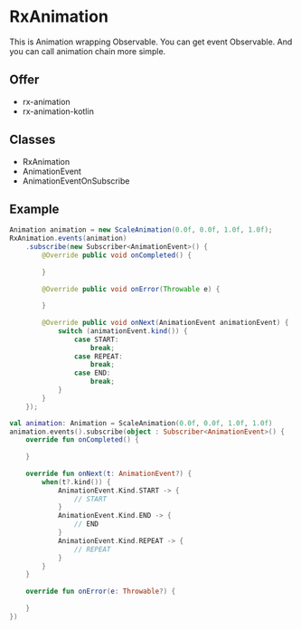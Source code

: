 # RxAnimation
This is Animation wrapping Observable.
You can get event Observable.
And you can call animation chain more simple.

## Offer
- rx-animation
- rx-animation-kotlin

## Classes
- RxAnimation
- AnimationEvent
- AnimationEventOnSubscribe

## Example

```Java
Animation animation = new ScaleAnimation(0.0f, 0.0f, 1.0f, 1.0f);
RxAnimation.events(animation)
    .subscribe(new Subscriber<AnimationEvent>() {
        @Override public void onCompleted() {
               
        }
    
        @Override public void onError(Throwable e) {
            
        }
    
        @Override public void onNext(AnimationEvent animationEvent) {
            switch (animationEvent.kind()) {
                case START:
                    break;
                case REPEAT:
                    break;
                case END:
                    break;
            }
        }
    });
```

```Kotlin
val animation: Animation = ScaleAnimation(0.0f, 0.0f, 1.0f, 1.0f)
animation.events().subscribe(object : Subscriber<AnimationEvent>() {
    override fun onCompleted() {
        
    }
    
    override fun onNext(t: AnimationEvent?) {
        when(t?.kind()) {
            AnimationEvent.Kind.START -> {
                // START
            }
            AnimationEvent.Kind.END -> {
                // END
            }
            AnimationEvent.Kind.REPEAT -> {
                // REPEAT
            }
        }
    }
    
    override fun onError(e: Throwable?) {
        
    }
})
```
